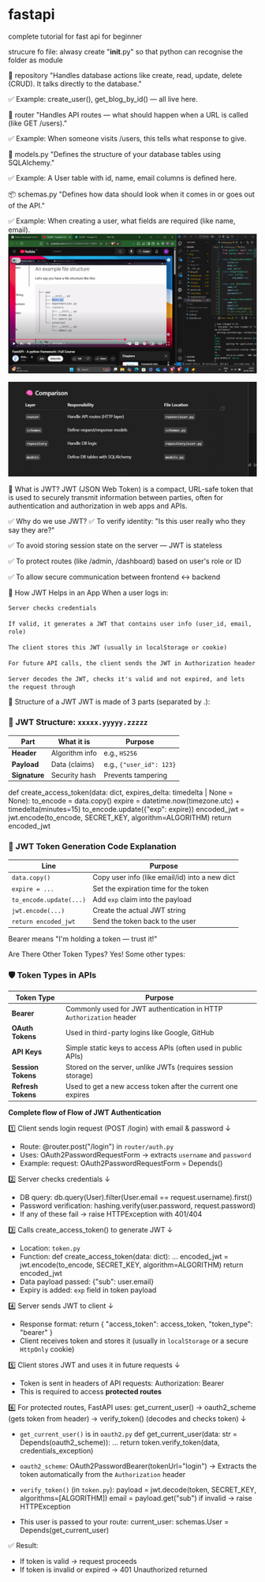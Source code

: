 # fastapi
complete tutorial for fast api for beginner

strucure fo file:
alwasy create "__init__.py" so that python can recognise the folder as module


🔁 repository
"Handles database actions like create, read, update, delete (CRUD). It talks directly to the database."

✅ Example: create_user(), get_blog_by_id() — all live here.

🔀 router
"Handles API routes — what should happen when a URL is called (like GET /users)."

✅ Example: When someone visits /users, this tells what response to give.

🧱 models.py
"Defines the structure of your database tables using SQLAlchemy."

✅ Example: A User table with id, name, email columns is defined here.

📦 schemas.py
"Defines how data should look when it comes in or goes out of the API."

✅ Example: When creating a user, what fields are required (like name, email).
![Alt text](image.png)

![alt text](image-1.png)



🔐 What is JWT?
JWT (JSON Web Token) is a compact, URL-safe token that is used to securely transmit information between parties, often for authentication and authorization in web apps and APIs.

✅ Why do we use JWT?
✅ To verify identity: "Is this user really who they say they are?"

✅ To avoid storing session state on the server — JWT is stateless

✅ To protect routes (like /admin, /dashboard) based on user's role or ID

✅ To allow secure communication between frontend ↔ backend



🔑 How JWT Helps in an App
When a user logs in:

    Server checks credentials

    If valid, it generates a JWT that contains user info (user_id, email, role)

    The client stores this JWT (usually in localStorage or cookie)

    For future API calls, the client sends the JWT in Authorization header

    Server decodes the JWT, checks it's valid and not expired, and lets the request through

🧱 Structure of a JWT
JWT is made of 3 parts (separated by .):

### 🧱 JWT Structure: `xxxxx.yyyyy.zzzzz`

| **Part**     | **What it is**         | **Purpose**                          |
|--------------|------------------------|--------------------------------------|
| **Header**   | Algorithm info         | e.g., `HS256`                        |
| **Payload**  | Data (claims)          | e.g., `{"user_id": 123}`             |
| **Signature**| Security hash          | Prevents tampering                   |





def create_access_token(data: dict, expires_delta: timedelta | None = None):
    to_encode = data.copy()
    expire = datetime.now(timezone.utc) + timedelta(minutes=15)
    to_encode.update({"exp": expire})
    encoded_jwt = jwt.encode(to_encode, SECRET_KEY, algorithm=ALGORITHM)
    return encoded_jwt


### 🧠 JWT Token Generation Code Explanation

| **Line**                  | **Purpose**                                      |
|---------------------------|--------------------------------------------------|
| `data.copy()`             | Copy user info (like email/id) into a new dict   |
| `expire = ...`            | Set the expiration time for the token            |
| `to_encode.update(...)`   | Add `exp` claim into the payload                 |
| `jwt.encode(...)`         | Create the actual JWT string                     |
| `return encoded_jwt`      | Send the token back to the user                  |



Bearer means "I'm holding a token — trust it!"

Are There Other Token Types?
Yes! Some other types:


### 🛡 Token Types in APIs

| Token Type        | Purpose                                                         |
|-------------------|-----------------------------------------------------------------|
| **Bearer**        | Commonly used for JWT authentication in HTTP `Authorization` header |
| **OAuth Tokens**  | Used in third-party logins like Google, GitHub                 |
| **API Keys**      | Simple static keys to access APIs (often used in public APIs)  |
| **Session Tokens**| Stored on the server, unlike JWTs (requires session storage)   |
| **Refresh Tokens**| Used to get a new access token after the current one expires   |



<b>Complete flow of Flow of JWT Authentication</b>

1️⃣ Client sends login request (POST /login) with email & password
      ↓
   - Route: @router.post("/login") in `router/auth.py`
   - Uses: OAuth2PasswordRequestForm → extracts `username` and `password`
   - Example:
       request: OAuth2PasswordRequestForm = Depends()

2️⃣ Server checks credentials
      ↓
   - DB query: db.query(User).filter(User.email == request.username).first()
   - Password verification:
       hashing.verify(user.password, request.password)
   - If any of these fail → raise HTTPException with 401/404

3️⃣ Calls create_access_token() to generate JWT
      ↓
   - Location: `token.py`
   - Function:
       def create_access_token(data: dict):
           ...
           encoded_jwt = jwt.encode(to_encode, SECRET_KEY, algorithm=ALGORITHM)
           return encoded_jwt
   - Data payload passed: {"sub": user.email}
   - Expiry is added: `exp` field in token payload

4️⃣ Server sends JWT to client
      ↓
   - Response format:
       return {
           "access_token": access_token,
           "token_type": "bearer"
       }
   - Client receives token and stores it (usually in `localStorage` or a secure `HttpOnly` cookie)

5️⃣ Client stores JWT and uses it in future requests
      ↓
   - Token is sent in headers of API requests:
       Authorization: Bearer <JWT>
   - This is required to access **protected routes**

6️⃣ For protected routes, FastAPI uses:
       get_current_user()
         → oauth2_scheme (gets token from header)
         → verify_token() (decodes and checks token)
      ↓
   - `get_current_user()` is in `oauth2.py`
     def get_current_user(data: str = Depends(oauth2_scheme)):
         ...
         return token.verify_token(data, credentials_exception)

   - `oauth2_scheme`:
       OAuth2PasswordBearer(tokenUrl="login")
       → Extracts the token automatically from the `Authorization` header

   - `verify_token()` (in `token.py`):
       payload = jwt.decode(token, SECRET_KEY, algorithms=[ALGORITHM])
       email = payload.get("sub")
       if invalid → raise HTTPException

   - This user is passed to your route:
       current_user: schemas.User = Depends(get_current_user)

✅ Result:
   - If token is valid → request proceeds
   - If token is invalid or expired → 401 Unauthorized returned
